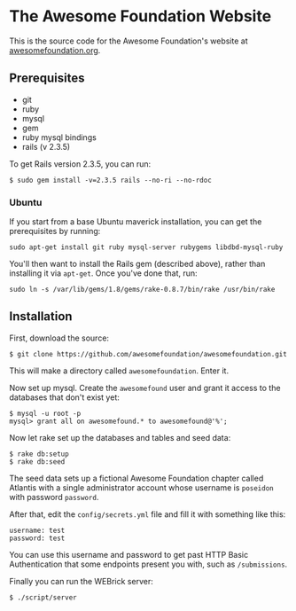# The Awesome Foundation Website #

This is the source code for the Awesome Foundation's website at [awesomefoundation.org][].

  [awesomefoundation.org]: http://awesomefoundation.org/

## Prerequisites ##

* git
* ruby
* mysql
* gem
* ruby mysql bindings
* rails (v 2.3.5)

To get Rails version 2.3.5, you can run:

    $ sudo gem install -v=2.3.5 rails --no-ri --no-rdoc

### Ubuntu
 
If you start from a base Ubuntu maverick installation, you can get the
prerequisites by running:

    sudo apt-get install git ruby mysql-server rubygems libdbd-mysql-ruby

You'll then want to install the Rails gem (described above), rather than 
installing it via `apt-get`. Once you've done that, run:

    sudo ln -s /var/lib/gems/1.8/gems/rake-0.8.7/bin/rake /usr/bin/rake

## Installation ##

First, download the source:

    $ git clone https://github.com/awesomefoundation/awesomefoundation.git

This will make a directory called `awesomefoundation`. Enter it.

Now set up mysql. Create the `awesomefound` user and grant it access to the databases that don't exist yet:

    $ mysql -u root -p
    mysql> grant all on awesomefound.* to awesomefound@'%';

Now let rake set up the databases and tables and seed data:

    $ rake db:setup
    $ rake db:seed

The seed data sets up a fictional Awesome Foundation chapter called Atlantis
with a single administrator account whose username is `poseidon` with
password `password`.

After that, edit the `config/secrets.yml` file and fill it with something
like this:

    username: test
    password: test

You can use this username and password to get past HTTP Basic Authentication
that some endpoints present you with, such as `/submissions`.

Finally you can run the WEBrick server:

    $ ./script/server
